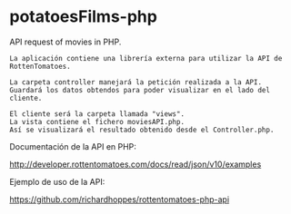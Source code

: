 potatoesFilms-php
=================

API request of movies in PHP.

    La aplicación contiene una librería externa para utilizar la API de RottenTomatoes.

    La carpeta controller manejará la petición realizada a la API.
    Guardará los datos obtendos para poder visualizar en el lado del cliente.

    El cliente será la carpeta llamada "views". 
    La vista contiene el fichero moviesAPI.php.
    Así se visualizará el resultado obtenido desde el Controller.php.

Documentación de la API en PHP:

http://developer.rottentomatoes.com/docs/read/json/v10/examples

Ejemplo de uso de la API:

https://github.com/richardhoppes/rottentomatoes-php-api
